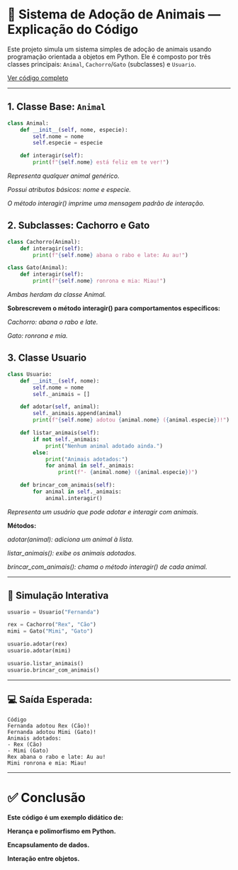 # 🐾 Sistema de Adoção de Animais — Explicação do Código

Este projeto simula um sistema simples de adoção de animais usando programação orientada a objetos em Python. Ele é composto por três classes principais: `Animal`, `Cachorro`/`Gato` (subclasses) e `Usuario`.

[Ver código completo](/codigos/poo.py)

---

## 1. Classe Base: `Animal`

```python
class Animal:
    def __init__(self, nome, especie):
        self.nome = nome
        self.especie = especie

    def interagir(self):
        print(f"{self.nome} está feliz em te ver!")
```

*Representa qualquer animal genérico.*

*Possui atributos básicos: nome e especie.*

*O método interagir() imprime uma mensagem padrão de interação.*

## 2. Subclasses: Cachorro e Gato

```python
class Cachorro(Animal):
    def interagir(self):
        print(f"{self.nome} abana o rabo e late: Au au!")

class Gato(Animal):
    def interagir(self):
        print(f"{self.nome} ronrona e mia: Miau!")
```

*Ambas herdam da classe Animal.*

**Sobrescrevem o método interagir() para comportamentos específicos:**

*Cachorro: abana o rabo e late.*

*Gato: ronrona e mia.*

## 3. Classe Usuario

```python
class Usuario:
    def __init__(self, nome):
        self.nome = nome
        self._animais = []

    def adotar(self, animal):
        self._animais.append(animal)
        print(f"{self.nome} adotou {animal.nome} ({animal.especie})!")

    def listar_animais(self):
        if not self._animais:
            print("Nenhum animal adotado ainda.")
        else:
            print("Animais adotados:")
            for animal in self._animais:
                print(f"- {animal.nome} ({animal.especie})")

    def brincar_com_animais(self):
        for animal in self._animais:
            animal.interagir()
```

*Representa um usuário que pode adotar e interagir com animais.*

**Métodos:**

*adotar(animal): adiciona um animal à lista.*

*listar_animais(): exibe os animais adotados.*

*brincar_com_animais(): chama o método interagir() de cada animal.*

--------

## 🧪 Simulação Interativa

```python
usuario = Usuario("Fernanda")

rex = Cachorro("Rex", "Cão")
mimi = Gato("Mimi", "Gato")

usuario.adotar(rex)
usuario.adotar(mimi)

usuario.listar_animais()
usuario.brincar_com_animais()
```

---

## 💻 Saída Esperada:

```
Código
Fernanda adotou Rex (Cão)!
Fernanda adotou Mimi (Gato)!
Animais adotados:
- Rex (Cão)
- Mimi (Gato)
Rex abana o rabo e late: Au au!
Mimi ronrona e mia: Miau!
```

---

# ✅ Conclusão

**Este código é um exemplo didático de:**

**Herança e polimorfismo em Python.**

**Encapsulamento de dados.**

**Interação entre objetos.**
